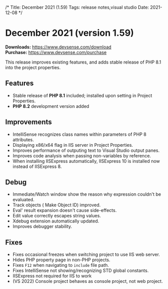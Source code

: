 /*
Title: December 2021 (1.59)
Tags: release notes,visual studio
Date: 2021-12-08
*/

# December 2021 (version 1.59)

**Downloads:** https://www.devsense.com/download<br/>
**Purchase:** https://www.devsense.com/purchase

This release improves existing features, and adds stable release of PHP 8.1 into the project properties.

## Features

- Stable release of **PHP 8.1** included; installed upon setting in Project Properties.
- **PHP 8.2** development version added

## Improvements

- IntelliSense recognizes class names within parameters of PHP 8 attributes.
- Displaying x86/x64 flag in IIS server in Project Properties.
- Improves performance of outputing text to Visual Studio output panes.
- Improves code analysis when passing non-variables by reference.
- When installing IISExpress automatically, IISExpress 10 is installed now instead of IISExpress 8.

## Debug

- Immediate/Watch window show the reason why expression couldn't be evaluated.
- Track objects ( Make Object ID) improved.
- Eval' result expansion doesn't cause side-effects.
- Edit value correctly escapes string values.
- Xdebug extension automatically updated.
- Improves debugger stability.

## Fixes

- Fixes occasional freezes when switching project to use IIS web server.
- Hides PHP property page in non-PHP projects.
- Fixes `F12` when navigating to `include` file path.
- Fixes IntelliSense not showing/recognizing STD global constants.
- IISExpress not required for IIS to work
- (VS 2022) Console project behaves as console project, not web project.

